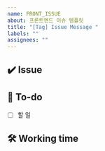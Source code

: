 ```yaml
---
name: FRONT_ISSUE
about: 프론트엔드 이슈 템플릿
title: "[Tag] Issue Message "
labels: ""
assignees: ""
---
```


## ✔️ Issue

<!-- 이슈에 대해 간략하게 설명해주세요 -->

## 📝 To-do

<!-- 진행할 작업에 대해 적어주세요 -->

- [ ] 할 일

## 🛠 Working time

<!-- 예상 작업시간을 적어주세요 -->
